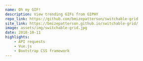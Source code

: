 ```yaml
---
name: Oh my GIF!
description: View trending GIFs from GIPHY
repo_link: https://github.com/bmizepatterson/switchable-grid
site_link: https://bmizepatterson.github.io/switchable-grid/
image: assets/img/switchable-grid.jpg
date: 2018-10-11
highlights: 
    - API requests
    - Vue.js
    - Bootstrap CSS framework
---
```

